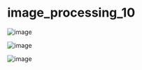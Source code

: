 # image_processing_10

![image](https://user-images.githubusercontent.com/64268059/126583385-10c5a32e-a4ff-4ac7-beef-55a5c58903fe.png)

![image](https://user-images.githubusercontent.com/64268059/126583420-5b496b87-a9ec-49f3-825e-32fa9a7d3543.png)

![image](https://user-images.githubusercontent.com/64268059/126583504-e13bedc9-012d-42fe-947a-539c5075d5f0.png)
